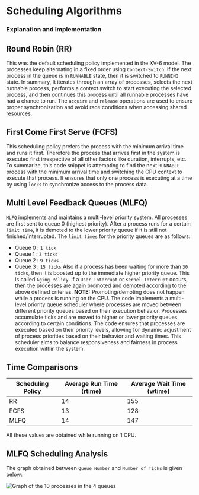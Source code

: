# Scheduling Algorithms
### Explanation and Implementation

## Round Robin (RR)

This was the default scheduling policy implemented in the XV-6 model. The processes keep alternating in a fixed order using `Context-Switch`. If the next process in the queue is in `RUNNABLE` state, then it is switched to `RUNNING` state.
In summary, It iterates through an array of processes, selects the next runnable process, performs a context switch to start executing the selected process, and then continues this process until all runnable processes have had a chance to run. The `acquire` and `release` operations are used to ensure proper synchronization and avoid race conditions when accessing shared resources.

## First Come First Serve (FCFS)

This scheduling policy prefers the process with the minimum arrival time and runs it first. Therefore the process that arrives first in the system is executed first irrespective of all other factors like duration, interrupts, etc.
To summarize, this code snippet is attempting to find the next `RUNNABLE` process with the minimum arrival time and switching the CPU context to execute that process. It ensures that only one process is executing at a time by using `locks` to synchronize access to the process data.

## Multi Level Feedback Queues (MLFQ)

`MLFQ` implements and maintains a multi-level priority system. All processes are first sent to queue 0 (highest priority). After a process runs for a certain `limit time`, it is demoted to the lower priority queue if it is still not finished/interrupted.
The `limit times` for the priority queues are as follows:
- Queue 0 : `1 tick`
- Queue 1 : `3 ticks`
- Queue 2 : `9 ticks`
- Queue 3 : `15 ticks`
Also if a process has been waiting for more than `30 ticks`, then it is boosted up to the immediate higher priority queue. This is called `Aging Policy`. If a `User Interrupt` or `Kernel Interrupt` occurs, then the processes are again promoted and demoted according to the above defined criterias.
**NOTE:** Promoting/demoting does not happen while a process is running on the CPU.
The code implements a multi-level priority queue scheduler where processes are moved between different priority queues based on their execution behavior. Processes accumulate ticks and are moved to higher or lower priority queues according to certain conditions. The code ensures that processes are executed based on their priority levels, allowing for dynamic adjustment of process priorities based on their behavior and waiting times. This scheduler aims to balance responsiveness and fairness in process execution within the system.

## Time Comparisons

| Scheduling Policy | Average Run Time (rtime) | Average Wait Time (wtime) |
| --- | --- | --- |
| RR | 14 | 155 |
| FCFS | 13 | 128 |
| MLFQ | 14 | 147 |

All these values are obtained while running on 1 CPU.

## MLFQ Scheduling Analysis

The graph obtained between `Queue Number` and `Number of Ticks` is given below:

<img title="MLFQ Analysis" alt="Graph of the 10 processes in the 4 queues" src="./MLFQ_analysis.jpeg">
